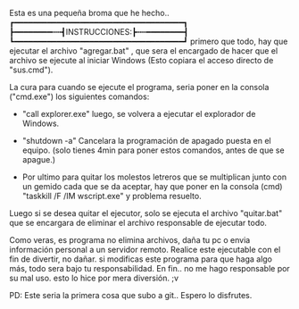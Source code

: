 Esta es una pequeña broma que he hecho..
┏━━━━━━━━━━━━━━━━━━━━━━━━━━━━━━━━━━━━┓
┣━━━━━━━━┅┅┫INSTRUCCIONES:┣┅┅━━━━━━━━┫
┗━━━━━━━━━━━━━━━━━━━━━━━━━━━━━━━━━━━━┛
primero que todo, hay que ejecutar el archivo "agregar.bat" , que sera el encargado de hacer que el archivo se ejecute al iniciar Windows (Esto copiara el acceso directo de "sus.cmd").

La cura para cuando se ejecute el programa, seria poner en la consola ("cmd.exe") los siguientes comandos:

- "call explorer.exe" luego, se volvera a ejecutar el explorador de Windows.

- "shutdown -a" Cancelara la programación de apagado puesta en el equipo. 
(solo tienes 4min para poner estos comandos, antes de que se apague.)

- Por ultimo para quitar los molestos letreros que se multiplican junto con un gemido cada que se da aceptar, hay que poner en la consola (cmd) 
"taskkill /F /IM wscript.exe"
y problema resuelto.

Luego si se desea quitar el ejecutor, solo se ejecuta el archivo "quitar.bat" que se encargara de eliminar el archivo responsable de ejecutar todo.

Como veras, es programa no elimina archivos, daña tu pc o envia información personal a un servidor remoto.
Realice este ejecutable con el fin de divertir, no dañar.
si modificas este programa para que haga algo más, todo sera bajo tu responsabilidad.
En fin.. no me hago responsable por su mal uso. 
esto lo hice por mera diversión. ;v






PD: Este seria la primera cosa que subo a git.. Espero lo disfrutes.
